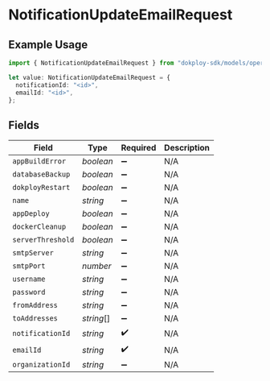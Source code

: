 # NotificationUpdateEmailRequest

## Example Usage

```typescript
import { NotificationUpdateEmailRequest } from "dokploy-sdk/models/operations";

let value: NotificationUpdateEmailRequest = {
  notificationId: "<id>",
  emailId: "<id>",
};
```

## Fields

| Field              | Type               | Required           | Description        |
| ------------------ | ------------------ | ------------------ | ------------------ |
| `appBuildError`    | *boolean*          | :heavy_minus_sign: | N/A                |
| `databaseBackup`   | *boolean*          | :heavy_minus_sign: | N/A                |
| `dokployRestart`   | *boolean*          | :heavy_minus_sign: | N/A                |
| `name`             | *string*           | :heavy_minus_sign: | N/A                |
| `appDeploy`        | *boolean*          | :heavy_minus_sign: | N/A                |
| `dockerCleanup`    | *boolean*          | :heavy_minus_sign: | N/A                |
| `serverThreshold`  | *boolean*          | :heavy_minus_sign: | N/A                |
| `smtpServer`       | *string*           | :heavy_minus_sign: | N/A                |
| `smtpPort`         | *number*           | :heavy_minus_sign: | N/A                |
| `username`         | *string*           | :heavy_minus_sign: | N/A                |
| `password`         | *string*           | :heavy_minus_sign: | N/A                |
| `fromAddress`      | *string*           | :heavy_minus_sign: | N/A                |
| `toAddresses`      | *string*[]         | :heavy_minus_sign: | N/A                |
| `notificationId`   | *string*           | :heavy_check_mark: | N/A                |
| `emailId`          | *string*           | :heavy_check_mark: | N/A                |
| `organizationId`   | *string*           | :heavy_minus_sign: | N/A                |